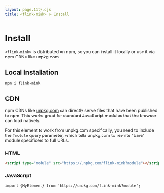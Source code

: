 ```yaml
---
layout: page.11ty.cjs
title: <flink-mink> ⌲ Install
---
```


# Install

`<flink-mink>` is distributed on npm, so you can install it locally or use it via npm CDNs like unpkg.com.

## Local Installation

```bash
npm i flink-mink
```

## CDN

npm CDNs like [unpkg.com]() can directly serve files that have been published to npm. This works great for standard JavaScript modules that the browser can load natively.

For this element to work from unpkg.com specifically, you need to include the `?module` query parameter, which tells unpkg.com to rewrite "bare" module specificers to full URLs.

### HTML

```html
<script type="module" src="https://unpkg.com/flink-mink?module"></script>
```

### JavaScript

```html
import {MyElement} from 'https://unpkg.com/flink-mink?module';
```
